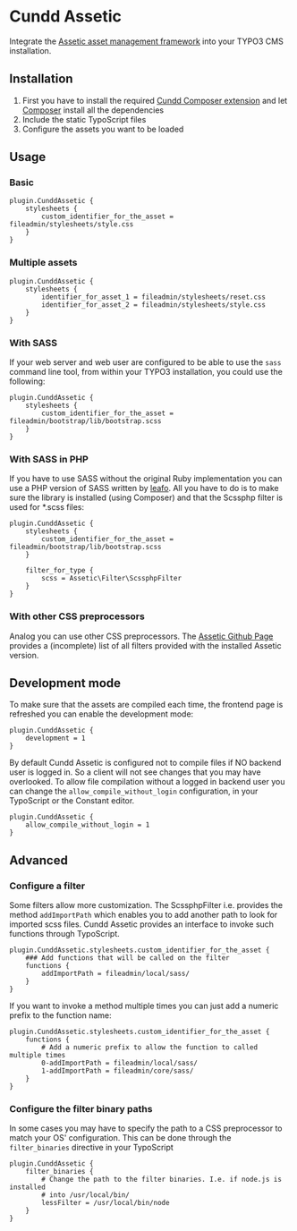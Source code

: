Cundd Assetic
=============

Integrate the [Assetic asset management framework](https://github.com/kriswallsmith/assetic) into your TYPO3 CMS installation.

Installation
------------

1. First you have to install the required [Cundd Composer extension](https://github.com/cundd/CunddComposer) and let [Composer](http://getcomposer.org/) install all the dependencies
2. Include the static TypoScript files
3. Configure the assets you want to be loaded

Usage
-----

### Basic

    plugin.CunddAssetic {
        stylesheets {
            custom_identifier_for_the_asset = fileadmin/stylesheets/style.css
        }
    }
    
### Multiple assets

    plugin.CunddAssetic {
        stylesheets {
            identifier_for_asset_1 = fileadmin/stylesheets/reset.css
            identifier_for_asset_2 = fileadmin/stylesheets/style.css
        }
    }
    
### With SASS

If your web server and web user are configured to be able to use the `sass` command line tool, from within your TYPO3 installation, you could use the following:

    plugin.CunddAssetic {
        stylesheets {
            custom_identifier_for_the_asset = fileadmin/bootstrap/lib/bootstrap.scss
        }
    }

### With SASS in PHP

If you have to use SASS without the original Ruby implementation you can use a PHP version of SASS written by [leafo](http://leafo.net/scssphp/). All you have to do is to make sure the library is installed (using Composer) and that the Scssphp filter is used for *.scss files:

    plugin.CunddAssetic {
        stylesheets {
            custom_identifier_for_the_asset = fileadmin/bootstrap/lib/bootstrap.scss
        }
        
        filter_for_type {
            scss = Assetic\Filter\ScssphpFilter
        }
    }

### With other CSS preprocessors

Analog you can use other CSS preprocessors. The [Assetic Github Page](https://github.com/kriswallsmith/assetic#filters) provides a (incomplete) list of all filters provided with the installed Assetic version.

Development mode
----------------

To make sure that the assets are compiled each time, the frontend page is refreshed you can enable the development mode:

    plugin.CunddAssetic {
    	development = 1
    }

By default Cundd Assetic is configured not to compile files if NO backend user is logged in. So a client will not see changes that you may have overlooked. To allow file compilation without a logged in backend user you can change the `allow_compile_without_login` configuration, in your TypoScript or the Constant editor.
    
    plugin.CunddAssetic {
        allow_compile_without_login = 1
    }

Advanced
--------

### Configure a filter

Some filters allow more customization. The ScssphpFilter i.e. provides the method `addImportPath` which enables you to add another path to look for imported scss files. Cundd Assetic provides an interface to invoke such functions through TypoScript.

    plugin.CunddAssetic.stylesheets.custom_identifier_for_the_asset {
        ### Add functions that will be called on the filter
        functions {
            addImportPath = fileadmin/local/sass/
        }
    }

If you want to invoke a method multiple times you can just add a numeric prefix to the function name:

    plugin.CunddAssetic.stylesheets.custom_identifier_for_the_asset {
        functions {
            # Add a numeric prefix to allow the function to called multiple times
            0-addImportPath = fileadmin/local/sass/
            1-addImportPath = fileadmin/core/sass/
        }
    }
    
### Configure the filter binary paths

In some cases you may have to specify the path to a CSS preprocessor to match your OS' configuration. This can be done through the `filter_binaries` directive in your TypoScript
    
    plugin.CunddAssetic {
        filter_binaries {
	    	# Change the path to the filter binaries. I.e. if node.js is installed 
	    	# into /usr/local/bin/
    		lessFilter = /usr/local/bin/node
	    }
    }


